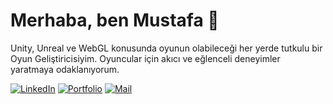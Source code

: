 # Merhaba, ben Mustafa 👋

Unity, Unreal ve WebGL konusunda oyunun olabileceği her yerde tutkulu bir Oyun Geliştiricisiyim. Oyuncular için akıcı ve eğlenceli deneyimler yaratmaya odaklanıyorum.

[![LinkedIn](https://img.shields.io/badge/linkedin-%230077B5.svg?style=for-the-badge&logo=linkedin&logoColor=white)](https://www.linkedin.com/in/mustafa-kum/)
[![Portfolio](https://img.shields.io/badge/Portfolio-www-blue?style=for-the-badge&logo=buy-me-a-coffee&logoColor=white)](https://lirnith.itch.io/)
[![Mail](https://img.shields.io/badge/Email-iletisim@mail.com-red?style=for-the-badge&logo=gmail&logoColor=white)](mailto:kum.mustafa96@gmail.com)
